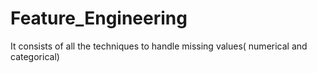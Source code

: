 # Feature_Engineering
It consists of all the techniques to handle missing values( numerical and categorical)
